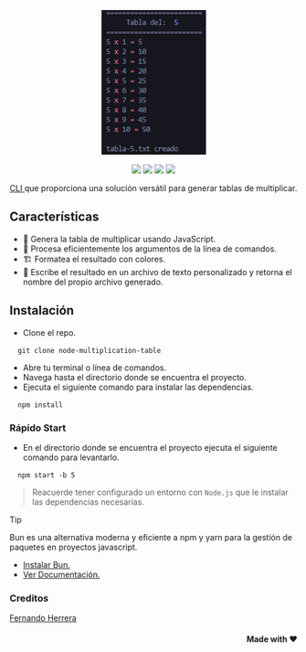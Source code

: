 <p align="center">
  <img src="../assets/demo.png" />     
</p>

<p align="center">
    <img src="https://img.shields.io/badge/Bun-brightgreen?style=flat&logo=bun&logoColor=FFFFFF&labelColor=000000&color=212830" />
    <img src="https://img.shields.io/badge/Node-brightgreen?style=flat&logo=nodedotjs&logoColor=FFFFFF&labelColor=5FA04E&color=212830" />
    <img src="https://img.shields.io/badge/Colors-brightgreen?style=flat&logo=codecrafters&logoColor=FFFFFF&labelColor=000000&color=212830" />  
    <img src="https://img.shields.io/badge/Yargs-brightgreen?style=flat&logo=codecrafters&logoColor=FFFFFF&labelColor=000000&color=212830" />     
</p>

<p align="center">
  <a href="https://es.wikipedia.org/wiki/Interfaz_de_l%C3%ADnea_de_comandos">
    CLI
  </a>
  que proporciona una solución versátil para generar tablas de multiplicar.
</p>

## Características

- 💫 Genera la tabla de multiplicar usando JavaScript.
- 🧷 Procesa eficientemente los argumentos de la línea de comandos.
- 🏗️ Formatea el resultado con colores.
- 📝 Escribe el resultado en un archivo de texto personalizado y retorna el nombre del propio archivo generado.

## Instalación

- Clone el repo.

```shell
  git clone node-multiplication-table
```

- Abre tu terminal o línea de comandos.
- Navega hasta el directorio donde se encuentra el proyecto.
- Ejecuta el siguiente comando para instalar las dependencias.

```shell
  npm install
```

### Rápido Start

- En el directorio donde se encuentra el proyecto ejecuta el siguiente comando para levantarlo.

```shell
  npm start -b 5
```

> Reacuerde tener configurado un entorno con `Node.js` que le instalar las dependencias necesarias.

> [!TIP]
> Bun es una alternativa moderna y eficiente a npm y yarn para la gestión de paquetes en proyectos javascript.

- [Instalar Bun.](https://bun.sh/docs/cli/install)
- [Ver Documentación.](https://bun.sh/docs/cli/install)

### Creditos

<a href="https://github.com/Klerith">
    Fernando Herrera
</a>
<h4 align="right">
    Made with ❤️
</h4>
